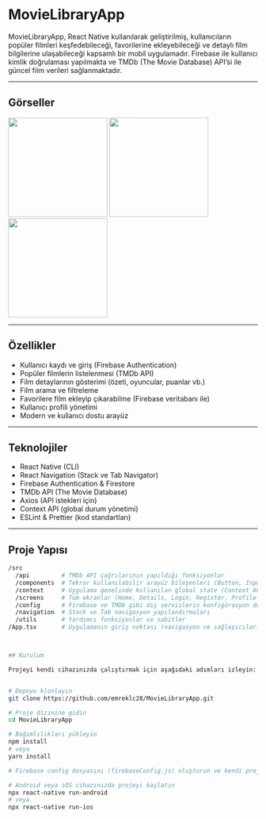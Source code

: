 # MovieLibraryApp

MovieLibraryApp, React Native kullanılarak geliştirilmiş, kullanıcıların popüler filmleri keşfedebileceği, favorilerine ekleyebileceği ve detaylı film bilgilerine ulaşabileceği kapsamlı bir mobil uygulamadır. Firebase ile kullanıcı kimlik doğrulaması yapılmakta ve TMDb (The Movie Database) API’si ile güncel film verileri sağlanmaktadır.

---

## Görseller
<p float="left">
  <img src="https://github.com/emreklc28/MovieLibraryApp/blob/97401623dc6c87c0bac7f4879dba621d6a1e0814/home.png" width="200" />
  <img src="https://github.com/emreklc28/MovieLibraryApp/blob/97401623dc6c87c0bac7f4879dba621d6a1e0814/search.png" width="200" />
  <img src="https://github.com/emreklc28/MovieLibraryApp/blob/97401623dc6c87c0bac7f4879dba621d6a1e0814/fav.png" width="200" />
</p>



---

## Özellikler

- Kullanıcı kaydı ve giriş (Firebase Authentication)  
- Popüler filmlerin listelenmesi (TMDb API)  
- Film detaylarının gösterimi (özeti, oyuncular, puanlar vb.)  
- Film arama ve filtreleme  
- Favorilere film ekleyip çıkarabilme (Firebase veritabanı ile)  
- Kullanıcı profili yönetimi  
- Modern ve kullanıcı dostu arayüz  

---

## Teknolojiler

- React Native (CLI)  
- React Navigation (Stack ve Tab Navigator)  
- Firebase Authentication & Firestore  
- TMDb API (The Movie Database)  
- Axios (API istekleri için)  
- Context API (global durum yönetimi)  
- ESLint & Prettier (kod standartları)  

---
## Proje Yapısı

```bash
/src
  /api         # TMDb API çağrılarının yapıldığı fonksiyonlar
  /components  # Tekrar kullanılabilir arayüz bileşenleri (Button, InputField, MovieCard, vs.)
  /context     # Uygulama genelinde kullanılan global state (Context API ile)
  /screens     # Tüm ekranlar (Home, Details, Login, Register, Profile vb.)
  /config      # Firebase ve TMDb gibi dış servislerin konfigürasyon dosyaları
  /navigation  # Stack ve Tab navigasyon yapılandırmaları
  /utils       # Yardımcı fonksiyonlar ve sabitler
/App.tsx       # Uygulamanın giriş noktası (navigasyon ve sağlayıcıların başlatıldığı yer)



## Kurulum

Projeyi kendi cihazınızda çalıştırmak için aşağıdaki adımları izleyin:


# Depoyu klonlayın
git clone https://github.com/emreklc28/MovieLibraryApp.git

# Proje dizinine gidin
cd MovieLibraryApp

# Bağımlılıkları yükleyin
npm install
# veya
yarn install

# Firebase config dosyasını (firebaseConfig.js) oluşturun ve kendi projenize ait ayarları ekleyin.

# Android veya iOS cihazınızda projeyi başlatın
npx react-native run-android
# veya
npx react-native run-ios
